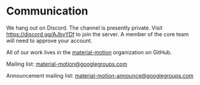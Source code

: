 # Communication

We hang out on Discord. The channel is presently private. Visit https://discord.gg/AJbyYDf to join the server. A member of the core team will need to approve your account.

All of our work lives in the [material-motion](https://github.com/material-motion) organization on GitHub.

Mailing list: material-motion@googlegroups.com

Announcement mailing list: material-motion-announce@googlegroups.com
